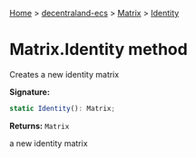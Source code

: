 [Home](./index) &gt; [decentraland-ecs](./decentraland-ecs.md) &gt; [Matrix](./decentraland-ecs.matrix.md) &gt; [Identity](./decentraland-ecs.matrix.identity.md)

# Matrix.Identity method

Creates a new identity matrix

**Signature:**
```javascript
static Identity(): Matrix;
```
**Returns:** `Matrix`

a new identity matrix
